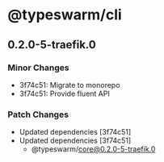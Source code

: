 # @typeswarm/cli

## 0.2.0-5-traefik.0
### Minor Changes

- 3f74c51: Migrate to monorepo
- 3f74c51: Provide fluent API

### Patch Changes

- Updated dependencies [3f74c51]
- Updated dependencies [3f74c51]
  - @typeswarm/core@0.2.0-5-traefik.0

